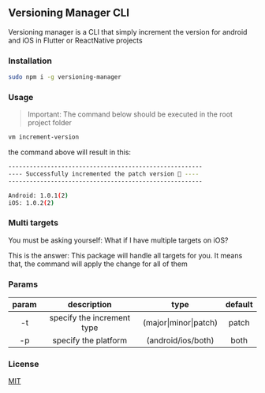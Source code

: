 ## Versioning Manager CLI

Versioning manager is a CLI that simply increment the version for android and iOS in Flutter or ReactNative projects

### Installation

```bash
sudo npm i -g versioning-manager
```

### Usage

> Important: The command below should be executed in the root project folder

```bash
vm increment-version
```

the command above will result in this:

```bash
-------------------------------------------------------
---- Successfully incremented the patch version 🎉 ----
-------------------------------------------------------

Android: 1.0.1(2)
iOS: 1.0.2(2)
```

### Multi targets

You must be asking yourself:
What if I have multiple targets on iOS?

This is the answer:
This package will handle all targets for you. It means that, the command will apply the change for all of them

### Params

| param |        description         |         type          | default |
| :---: | :------------------------: | :-------------------: | :-----: |
|  -t   | specify the increment type | (major\|minor\|patch) |  patch  |
|  -p   |    specify the platform    | (android\/ios\/both)  |  both   |

### License

[MIT](https://choosealicense.com/licenses/mit/)
